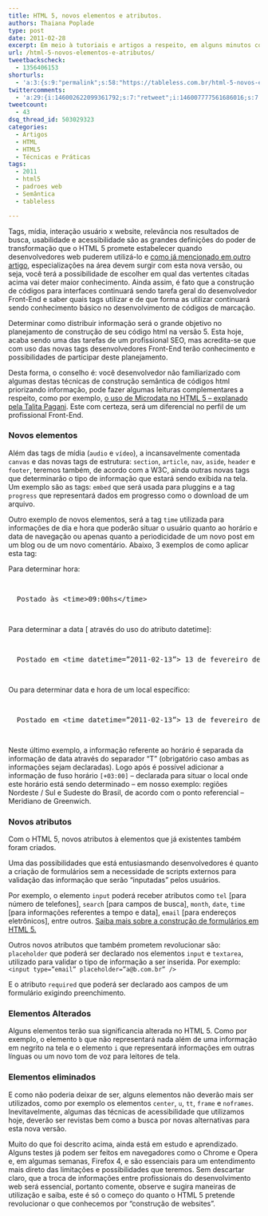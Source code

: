 ```yaml
---
title: HTML 5, novos elementos e atributos.
authors: Thaiana Poplade
type: post
date: 2011-02-28
excerpt: Em meio à tutoriais e artigos a respeito, em alguns minutos consegue-se perceber algumas das novas possibilidades que o HTML 5 proporcionará, mas na prática da construção de códigos para interfaces, o que será possível além de secções, barras de menu, barras laterais, etc?
url: /html-5-novos-elementos-e-atributos/
tweetbackscheck:
  - 1356406153
shorturls:
  - 'a:3:{s:9:"permalink";s:58:"https://tableless.com.br/html-5-novos-elementos-e-atributos";s:7:"tinyurl";s:26:"https://tinyurl.com/44csu7o";s:4:"isgd";s:19:"https://is.gd/yPaxFt";}'
twittercomments:
  - 'a:29:{i:146002622099361792;s:7:"retweet";i:146007777561686016;s:7:"retweet";i:146004868266598400;s:7:"retweet";i:146047292032552960;s:7:"retweet";i:146035921626726400;s:7:"retweet";i:146236502991572993;s:7:"retweet";i:146002646728323072;s:7:"retweet";i:146002618949443584;s:7:"retweet";i:146002443887587329;s:7:"retweet";i:146190325055107072;s:7:"retweet";i:146373501362765824;s:7:"retweet";i:146024481096335362;s:7:"retweet";i:149922062180421632;s:7:"retweet";i:149914968345673728;s:7:"retweet";i:149913941391323136;s:7:"retweet";i:149907759360520193;s:7:"retweet";i:149907241661775872;s:7:"retweet";i:149906548494307328;s:7:"retweet";i:149906160680579072;s:7:"retweet";i:149906156117164032;s:7:"retweet";i:149905957894361089;s:7:"retweet";i:149905818697998336;s:7:"retweet";i:149905761751937025;s:7:"retweet";i:149905732224032768;s:7:"retweet";i:149905547196502017;s:7:"retweet";i:149905525780389888;s:7:"retweet";i:149905287069966336;s:7:"retweet";i:264256999271845888;s:7:"retweet";i:264233722675605504;s:7:"retweet";}'
tweetcount:
  - 43
dsq_thread_id: 503029323
categories:
  - Artigos
  - HTML
  - HTML5
  - Técnicas e Práticas
tags:
  - 2011
  - html5
  - padroes web
  - Semântica
  - tableless

---
```

Tags, mídia, interação usuário x website, relevância nos resultados de busca, usabilidade e acessibilidade são as grandes definições do poder de transformação que o HTML 5 promete estabelecer quando desenvolvedores web puderem utilizá-lo e <a href="https://tableless.com.br/afinal-o-que-muda-com-o-html-5" target="_blank" rel="external">como já mencionado em outro artigo</a>, especializações na área devem surgir com esta nova versão, ou seja, você terá a possibilidade de escolher em qual das vertentes citadas acima vai deter maior conhecimento. Ainda assim, é fato que a construção de códigos para interfaces continuará sendo tarefa geral do desenvolvedor Front-End e saber quais tags utilizar e de que forma as utilizar continuará sendo conhecimento básico no desenvolvimento de códigos de marcação.

Determinar como distribuir informação será o grande objetivo no planejamento de construção de seu código html na versão 5. Esta hoje, acaba sendo uma das tarefas de um profissional SEO, mas acredita-se que com uso das novas tags desenvolvedores Front-End terão conhecimento e possibilidades de participar deste planejamento.
  
Desta forma, o conselho é: você desenvolvedor não familiarizado com algumas destas técnicas de construção semântica de códigos html priorizando informação, pode fazer algumas leituras complementares a respeito, como por exemplo, <a href="https://tableless.com.br/introducao-a-microdata-no-html5" target="_blank">o uso de Microdata no HTML 5 &#8211; explanado pela Talita Pagani</a>. Este com certeza, será um diferencial no perfil de um profissional Front-End.

### Novos elementos

Além das tags de mídia (`audio` e `vídeo`), a incansavelmente comentada `canvas` e das novas tags de estrutura: `section`, `article`, `nav`, `aside`, `header` e `footer`, teremos também, de acordo com a W3C, ainda outras novas tags que determinarão o tipo de informação que estará sendo exibida na tela. Um exemplo são as tags: `embed` que será usada para pluggins e a tag `progress` que representará dados em progresso como o download de um arquivo.
  
Outro exemplo de novos elementos, será a tag `time` utilizada para informações de dia e hora que poderão situar o usuário quanto ao horário e data de navegação ou apenas quanto a periodicidade de um novo post em um blog ou de um novo comentário. Abaixo, 3 exemplos de como aplicar esta tag:

Para determinar hora:

<pre lang="html" class="1"><p>
  Postado às &lt;time>09:00hs&lt;/time>
</p>
</pre>

Para determinar a data [ através do uso do atributo datetime]:

<pre lang="html" class="1"><p>
  Postado em &lt;time datetime=”2011-02-13”> 13 de fevereiro de 2011&lt;/time>
</p>
</pre>

Ou para determinar data e hora de um local específico:

<pre lang="html" class="1"><p>
  Postado em &lt;time datetime=”2011-02-13”> 13 de fevereiro de 2011 às 09:00hs&lt;/time>
</p>
</pre>

Neste último exemplo, a informação referente ao horário é separada da informação de data através do separador “T” (obrigatório caso ambas as informações sejam declaradas). Logo após é possível adicionar a informação de fuso horário `[+03:00]` &#8211; declarada para situar o local onde este horário está sendo determinado &#8211; em nosso exemplo: regiões Nordeste / Sul e Sudeste do Brasil, de acordo com o ponto referencial &#8211; Meridiano de Greenwich.

### Novos atributos

Com o HTML 5, novos atributos à elementos que já existentes também foram criados.
  
Uma das possibilidades que está entusiasmando desenvolvedores é quanto a criação de formulários sem a necessidade de scripts externos para validação das informação que serão “inputadas” pelos usuários.
  
Por exemplo, o elemento `input` poderá receber atributos como `tel` [para número de telefones], `search` [para campos de busca], `month`, `date`, `time` [para informações referentes a tempo e data], `email` [para endereços eletrônicos], entre outros. <a href="https://tableless.com.br/html5/?chapter=7" target="_blank">Saiba mais sobre a construção de formulários em HTML 5.</a>
  
Outros novos atributos que também prometem revolucionar são: `placeholder` que poderá ser declarado nos elementos `input` e `textarea`, utilizado para validar o tipo de informação a ser inserida. Por exemplo: `<input type=”email” placeholder=”a@b.com.br” />`
  
E o atributo `required` que poderá ser declarado aos campos de um formulário exigindo preenchimento. 

### Elementos Alterados

Alguns elementos terão sua significancia alterada no HTML 5. Como por exemplo, o elemento `b` que não representará nada além de uma informação em negrito na tela e o elemento `i` que representará informações em outras línguas ou um novo tom de voz para leitores de tela. 

### Elementos eliminados

E como não poderia deixar de ser, alguns elementos não deverão mais ser utilizados, como por exemplo os elementos `center`, `u`, `tt`, `frame` e `noframes`. Inevitavelmente, algumas das técnicas de acessibilidade que utilizamos hoje, deverão ser revistas bem como a busca por novas alternativas para esta nova versão.

Muito do que foi descrito acima, ainda está em estudo e aprendizado. Alguns testes já podem ser feitos em navegadores como o Chrome e Opera e, em algumas semanas, Firefox 4, e são essenciais para um entendimento mais direto das limitações e possibilidades que teremos. Sem descartar claro, que a troca de informações entre profissionais do desenvolvimento web será essencial, portanto comente, observe e sugira maneiras de utilização e saiba, este é só o começo do quanto o HTML 5 pretende revolucionar o que conhecemos por “construção de websites”.